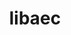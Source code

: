 ---
title: "libaec"
layout: cache
categories: [package, develop]
meta: {"compilers": ["cce@=18.0.0", "gcc@=10.3.0", "gcc@=11.1.0", "gcc@=11.4.0", "gcc@=12.4.0", "gcc@=7.3.1", "gcc@=9.4.0", "msvc@=19.39.33523", "oneapi@=2024.1.0", "oneapi@=2024.2.1"], "num_specs": 41, "num_specs_by_stack": {"aws-isc": 1, "aws-isc-aarch64": 1, "aws-pcluster-neoverse_v1": 3, "aws-pcluster-x86_64_v4": 6, "data-vis-sdk": 5, "e4s": 6, "e4s-cray-rhel": 3, "e4s-cray-sles": 2, "e4s-neoverse-v2": 3, "e4s-neoverse_v1": 2, "e4s-oneapi": 6, "e4s-power": 1, "e4s-rocm-external": 3, "root": 41, "windows-vis": 2}, "oss": ["amzn2", "rhel8", "sle_hpc15", "ubuntu20.04", "ubuntu22.04", "windows10.0.20348"], "platforms": ["linux", "windows"], "stacks": ["aws-isc", "aws-isc-aarch64", "aws-pcluster-neoverse_v1", "aws-pcluster-x86_64_v4", "data-vis-sdk", "e4s", "e4s-cray-rhel", "e4s-cray-sles", "e4s-neoverse-v2", "e4s-neoverse_v1", "e4s-oneapi", "e4s-power", "e4s-rocm-external", "root", "windows-vis"], "targets": ["aarch64", "neoverse_v1", "neoverse_v2", "ppc64le", "x86_64", "x86_64_v3", "x86_64_v4"], "versions": ["1.0.6"]}
spec_details: [{"compiler": "gcc@=7.3.1", "hash": "oagj5xfd6njuqxqyvp2naiue6e3uce7t", "os": "amzn2", "platform": "linux", "size": "-", "stacks": ["aws-isc-aarch64", "root"], "tarball": "https://binaries.spack.io/develop/build_cache/linux-amzn2-aarch64/gcc-7.3.1/libaec-1.0.6/linux-amzn2-aarch64-gcc-7.3.1-libaec-1.0.6-oagj5xfd6njuqxqyvp2naiue6e3uce7t.spack", "target": "aarch64", "variants": ["build_system=cmake", "build_type=Release", "generator=make", "~ipo", "+shared"], "versions": ["1.0.6"]}, {"compiler": "gcc@=12.4.0", "hash": "4hey2ui75kb7is4xjxnti2vl4crmtnts", "os": "amzn2", "platform": "linux", "size": "-", "stacks": ["aws-pcluster-neoverse_v1", "root"], "tarball": "https://binaries.spack.io/develop/build_cache/linux-amzn2-neoverse_v1/gcc-12.4.0/libaec-1.0.6/linux-amzn2-neoverse_v1-gcc-12.4.0-libaec-1.0.6-4hey2ui75kb7is4xjxnti2vl4crmtnts.spack", "target": "neoverse_v1", "variants": ["build_system=cmake", "build_type=Release", "generator=make", "~ipo", "+shared"], "versions": ["1.0.6"]}, {"compiler": "gcc@=12.4.0", "hash": "73g5y5gyouy26ageayvwzjw64ykw5mnm", "os": "amzn2", "platform": "linux", "size": "-", "stacks": ["aws-pcluster-neoverse_v1", "root"], "tarball": "https://binaries.spack.io/develop/build_cache/linux-amzn2-neoverse_v1/gcc-12.4.0/libaec-1.0.6/linux-amzn2-neoverse_v1-gcc-12.4.0-libaec-1.0.6-73g5y5gyouy26ageayvwzjw64ykw5mnm.spack", "target": "neoverse_v1", "variants": ["build_system=cmake", "build_type=Release", "generator=make", "~ipo", "+shared"], "versions": ["1.0.6"]}, {"compiler": "gcc@=12.4.0", "hash": "zwebgf7wk2jfwpv7zgiiphbp4ahlpqvl", "os": "amzn2", "platform": "linux", "size": "-", "stacks": ["aws-pcluster-neoverse_v1", "root"], "tarball": "https://binaries.spack.io/develop/build_cache/linux-amzn2-neoverse_v1/gcc-12.4.0/libaec-1.0.6/linux-amzn2-neoverse_v1-gcc-12.4.0-libaec-1.0.6-zwebgf7wk2jfwpv7zgiiphbp4ahlpqvl.spack", "target": "neoverse_v1", "variants": ["build_system=cmake", "build_type=Release", "generator=make", "~ipo", "+shared"], "versions": ["1.0.6"]}, {"compiler": "gcc@=7.3.1", "hash": "nzxucolokw7r4wvxyps74ent2tkssuch", "os": "amzn2", "platform": "linux", "size": "-", "stacks": ["aws-isc", "root"], "tarball": "https://binaries.spack.io/develop/build_cache/linux-amzn2-x86_64_v3/gcc-7.3.1/libaec-1.0.6/linux-amzn2-x86_64_v3-gcc-7.3.1-libaec-1.0.6-nzxucolokw7r4wvxyps74ent2tkssuch.spack", "target": "x86_64_v3", "variants": ["build_system=cmake", "build_type=Release", "generator=make", "~ipo", "+shared"], "versions": ["1.0.6"]}, {"compiler": "oneapi@=2024.1.0", "hash": "3lvfjxmmnh344jangmv6uevjz7pw4u3a", "os": "amzn2", "platform": "linux", "size": "-", "stacks": ["aws-pcluster-x86_64_v4", "root"], "tarball": "https://binaries.spack.io/develop/build_cache/linux-amzn2-x86_64_v3/oneapi-2024.1.0/libaec-1.0.6/linux-amzn2-x86_64_v3-oneapi-2024.1.0-libaec-1.0.6-3lvfjxmmnh344jangmv6uevjz7pw4u3a.spack", "target": "x86_64_v3", "variants": ["build_system=cmake", "build_type=Release", "generator=make", "~ipo", "+shared"], "versions": ["1.0.6"]}, {"compiler": "oneapi@=2024.1.0", "hash": "mgxdy3jwxhznipjkagkosi57ukzdnczn", "os": "amzn2", "platform": "linux", "size": "-", "stacks": ["aws-pcluster-x86_64_v4", "root"], "tarball": "https://binaries.spack.io/develop/build_cache/linux-amzn2-x86_64_v3/oneapi-2024.1.0/libaec-1.0.6/linux-amzn2-x86_64_v3-oneapi-2024.1.0-libaec-1.0.6-mgxdy3jwxhznipjkagkosi57ukzdnczn.spack", "target": "x86_64_v3", "variants": ["build_system=cmake", "build_type=Release", "generator=make", "~ipo", "+shared"], "versions": ["1.0.6"]}, {"compiler": "oneapi@=2024.1.0", "hash": "pius3snv2rgq7usfqt7kmqact4tyzn3g", "os": "amzn2", "platform": "linux", "size": "-", "stacks": ["aws-pcluster-x86_64_v4", "root"], "tarball": "https://binaries.spack.io/develop/build_cache/linux-amzn2-x86_64_v3/oneapi-2024.1.0/libaec-1.0.6/linux-amzn2-x86_64_v3-oneapi-2024.1.0-libaec-1.0.6-pius3snv2rgq7usfqt7kmqact4tyzn3g.spack", "target": "x86_64_v3", "variants": ["build_system=cmake", "build_type=Release", "generator=make", "~ipo", "+shared"], "versions": ["1.0.6"]}, {"compiler": "oneapi@=2024.1.0", "hash": "iweq4uc5fjdg2za7wypfkzwqxh66cpff", "os": "amzn2", "platform": "linux", "size": "-", "stacks": ["aws-pcluster-x86_64_v4", "root"], "tarball": "https://binaries.spack.io/develop/build_cache/linux-amzn2-x86_64_v4/oneapi-2024.1.0/libaec-1.0.6/linux-amzn2-x86_64_v4-oneapi-2024.1.0-libaec-1.0.6-iweq4uc5fjdg2za7wypfkzwqxh66cpff.spack", "target": "x86_64_v4", "variants": ["build_system=cmake", "build_type=Release", "generator=make", "~ipo", "+shared"], "versions": ["1.0.6"]}, {"compiler": "oneapi@=2024.1.0", "hash": "p74yzea2r64t7grmdn56fxufmhrgpzhe", "os": "amzn2", "platform": "linux", "size": "-", "stacks": ["aws-pcluster-x86_64_v4", "root"], "tarball": "https://binaries.spack.io/develop/build_cache/linux-amzn2-x86_64_v4/oneapi-2024.1.0/libaec-1.0.6/linux-amzn2-x86_64_v4-oneapi-2024.1.0-libaec-1.0.6-p74yzea2r64t7grmdn56fxufmhrgpzhe.spack", "target": "x86_64_v4", "variants": ["build_system=cmake", "build_type=Release", "generator=make", "~ipo", "+shared"], "versions": ["1.0.6"]}, {"compiler": "oneapi@=2024.1.0", "hash": "w3xphxdn2s2nkbxt2hw7xhld3wswsjsg", "os": "amzn2", "platform": "linux", "size": "-", "stacks": ["aws-pcluster-x86_64_v4", "root"], "tarball": "https://binaries.spack.io/develop/build_cache/linux-amzn2-x86_64_v4/oneapi-2024.1.0/libaec-1.0.6/linux-amzn2-x86_64_v4-oneapi-2024.1.0-libaec-1.0.6-w3xphxdn2s2nkbxt2hw7xhld3wswsjsg.spack", "target": "x86_64_v4", "variants": ["build_system=cmake", "build_type=Release", "generator=make", "~ipo", "+shared"], "versions": ["1.0.6"]}, {"compiler": "cce@=18.0.0", "hash": "dd7ajdlr3aru5qvciuckzl2lndpkcyv4", "os": "rhel8", "platform": "linux", "size": "-", "stacks": ["e4s-cray-rhel", "root"], "tarball": "https://binaries.spack.io/develop/build_cache/linux-rhel8-x86_64_v3/cce-18.0.0/libaec-1.0.6/linux-rhel8-x86_64_v3-cce-18.0.0-libaec-1.0.6-dd7ajdlr3aru5qvciuckzl2lndpkcyv4.spack", "target": "x86_64_v3", "variants": ["build_system=cmake", "build_type=Release", "generator=make", "~ipo", "+shared"], "versions": ["1.0.6"]}, {"compiler": "cce@=18.0.0", "hash": "gatfqrynoyszgfqiqdbjdf3rirel5der", "os": "rhel8", "platform": "linux", "size": "-", "stacks": ["e4s-cray-rhel", "root"], "tarball": "https://binaries.spack.io/develop/build_cache/linux-rhel8-x86_64_v3/cce-18.0.0/libaec-1.0.6/linux-rhel8-x86_64_v3-cce-18.0.0-libaec-1.0.6-gatfqrynoyszgfqiqdbjdf3rirel5der.spack", "target": "x86_64_v3", "variants": ["build_system=cmake", "build_type=Release", "generator=make", "~ipo", "+shared"], "versions": ["1.0.6"]}, {"compiler": "cce@=18.0.0", "hash": "ppkozrckl5xzkxkrsrxlxzjc5okdhjim", "os": "rhel8", "platform": "linux", "size": "-", "stacks": ["e4s-cray-rhel", "root"], "tarball": "https://binaries.spack.io/develop/build_cache/linux-rhel8-x86_64_v3/cce-18.0.0/libaec-1.0.6/linux-rhel8-x86_64_v3-cce-18.0.0-libaec-1.0.6-ppkozrckl5xzkxkrsrxlxzjc5okdhjim.spack", "target": "x86_64_v3", "variants": ["build_system=cmake", "build_type=Release", "generator=make", "~ipo", "+shared"], "versions": ["1.0.6"]}, {"compiler": "gcc@=10.3.0", "hash": "4y6l6sb27x45nk5h7ib6hcpeds55nxlp", "os": "sle_hpc15", "platform": "linux", "size": "-", "stacks": ["e4s-cray-sles", "root"], "tarball": "https://binaries.spack.io/develop/build_cache/linux-sle_hpc15-x86_64_v4/gcc-10.3.0/libaec-1.0.6/linux-sle_hpc15-x86_64_v4-gcc-10.3.0-libaec-1.0.6-4y6l6sb27x45nk5h7ib6hcpeds55nxlp.spack", "target": "x86_64_v4", "variants": ["build_system=cmake", "build_type=Release", "generator=make", "~ipo", "+shared"], "versions": ["1.0.6"]}, {"compiler": "gcc@=10.3.0", "hash": "ybnejdgdnzfvsnobt3pfszt2beeffn2u", "os": "sle_hpc15", "platform": "linux", "size": "-", "stacks": ["e4s-cray-sles", "root"], "tarball": "https://binaries.spack.io/develop/build_cache/linux-sle_hpc15-x86_64_v4/gcc-10.3.0/libaec-1.0.6/linux-sle_hpc15-x86_64_v4-gcc-10.3.0-libaec-1.0.6-ybnejdgdnzfvsnobt3pfszt2beeffn2u.spack", "target": "x86_64_v4", "variants": ["build_system=cmake", "build_type=Release", "generator=make", "~ipo", "+shared"], "versions": ["1.0.6"]}, {"compiler": "gcc@=9.4.0", "hash": "lrsszeb5mfearfdix2wujmkbnf7obtyo", "os": "ubuntu20.04", "platform": "linux", "size": "-", "stacks": ["e4s-power", "root"], "tarball": "https://binaries.spack.io/develop/build_cache/linux-ubuntu20.04-ppc64le/gcc-9.4.0/libaec-1.0.6/linux-ubuntu20.04-ppc64le-gcc-9.4.0-libaec-1.0.6-lrsszeb5mfearfdix2wujmkbnf7obtyo.spack", "target": "ppc64le", "variants": ["build_system=cmake", "build_type=Release", "generator=make", "~ipo", "+shared"], "versions": ["1.0.6"]}, {"compiler": "gcc@=11.1.0", "hash": "bvq37lqvywky7f6u5akkw45rrviac4k7", "os": "ubuntu20.04", "platform": "linux", "size": "-", "stacks": ["data-vis-sdk", "root"], "tarball": "https://binaries.spack.io/develop/build_cache/linux-ubuntu20.04-x86_64_v3/gcc-11.1.0/libaec-1.0.6/linux-ubuntu20.04-x86_64_v3-gcc-11.1.0-libaec-1.0.6-bvq37lqvywky7f6u5akkw45rrviac4k7.spack", "target": "x86_64_v3", "variants": ["build_system=cmake", "build_type=Release", "generator=make", "~ipo", "+shared"], "versions": ["1.0.6"]}, {"compiler": "gcc@=11.1.0", "hash": "taxqgmfthr2biq5sxpv5nhwie3iwjuhl", "os": "ubuntu20.04", "platform": "linux", "size": "-", "stacks": ["data-vis-sdk", "root"], "tarball": "https://binaries.spack.io/develop/build_cache/linux-ubuntu20.04-x86_64_v3/gcc-11.1.0/libaec-1.0.6/linux-ubuntu20.04-x86_64_v3-gcc-11.1.0-libaec-1.0.6-taxqgmfthr2biq5sxpv5nhwie3iwjuhl.spack", "target": "x86_64_v3", "variants": ["build_system=cmake", "build_type=Release", "generator=make", "~ipo", "+shared"], "versions": ["1.0.6"]}, {"compiler": "gcc@=11.1.0", "hash": "a3dbuqde7hqeacevzdijpeppl4b56jug", "os": "ubuntu20.04", "platform": "linux", "size": "-", "stacks": ["data-vis-sdk", "root"], "tarball": "https://binaries.spack.io/develop/build_cache/linux-ubuntu20.04-x86_64_v3/gcc-11.1.0/libaec-1.0.6/linux-ubuntu20.04-x86_64_v3-gcc-11.1.0-libaec-1.0.6-a3dbuqde7hqeacevzdijpeppl4b56jug.spack", "target": "x86_64_v3", "variants": ["build_system=cmake", "build_type=Release", "generator=make", "~ipo", "+shared"], "versions": ["1.0.6"]}, {"compiler": "gcc@=11.1.0", "hash": "6qqipcgfkkgttwpt2n6enme56lcnrunn", "os": "ubuntu20.04", "platform": "linux", "size": "-", "stacks": ["data-vis-sdk", "root"], "tarball": "https://binaries.spack.io/develop/build_cache/linux-ubuntu20.04-x86_64_v3/gcc-11.1.0/libaec-1.0.6/linux-ubuntu20.04-x86_64_v3-gcc-11.1.0-libaec-1.0.6-6qqipcgfkkgttwpt2n6enme56lcnrunn.spack", "target": "x86_64_v3", "variants": ["build_system=cmake", "build_type=Release", "generator=make", "~ipo", "+shared"], "versions": ["1.0.6"]}, {"compiler": "gcc@=11.1.0", "hash": "tgoehus2udowvc7fqiip2e7ssbu45nj3", "os": "ubuntu20.04", "platform": "linux", "size": "-", "stacks": ["data-vis-sdk", "root"], "tarball": "https://binaries.spack.io/develop/build_cache/linux-ubuntu20.04-x86_64_v3/gcc-11.1.0/libaec-1.0.6/linux-ubuntu20.04-x86_64_v3-gcc-11.1.0-libaec-1.0.6-tgoehus2udowvc7fqiip2e7ssbu45nj3.spack", "target": "x86_64_v3", "variants": ["build_system=cmake", "build_type=Release", "generator=make", "~ipo", "+shared"], "versions": ["1.0.6"]}, {"compiler": "gcc@=11.4.0", "hash": "uneb5hobv5cskfmel65g256pux36igxx", "os": "ubuntu22.04", "platform": "linux", "size": "-", "stacks": ["e4s-neoverse_v1", "root"], "tarball": "https://binaries.spack.io/develop/build_cache/linux-ubuntu22.04-neoverse_v1/gcc-11.4.0/libaec-1.0.6/linux-ubuntu22.04-neoverse_v1-gcc-11.4.0-libaec-1.0.6-uneb5hobv5cskfmel65g256pux36igxx.spack", "target": "neoverse_v1", "variants": ["build_system=cmake", "build_type=Release", "generator=make", "~ipo", "+shared"], "versions": ["1.0.6"]}, {"compiler": "gcc@=11.4.0", "hash": "22fsiby5neh2uweflxnxoscco3w3pxza", "os": "ubuntu22.04", "platform": "linux", "size": "-", "stacks": ["e4s-neoverse_v1", "root"], "tarball": "https://binaries.spack.io/develop/build_cache/linux-ubuntu22.04-neoverse_v1/gcc-11.4.0/libaec-1.0.6/linux-ubuntu22.04-neoverse_v1-gcc-11.4.0-libaec-1.0.6-22fsiby5neh2uweflxnxoscco3w3pxza.spack", "target": "neoverse_v1", "variants": ["build_system=cmake", "build_type=Release", "generator=make", "~ipo", "+shared"], "versions": ["1.0.6"]}, {"compiler": "gcc@=11.4.0", "hash": "3ltufxbmqxqoydggqisjzgvbecx2hvwq", "os": "ubuntu22.04", "platform": "linux", "size": "-", "stacks": ["e4s-neoverse-v2", "root"], "tarball": "https://binaries.spack.io/develop/build_cache/linux-ubuntu22.04-neoverse_v2/gcc-11.4.0/libaec-1.0.6/linux-ubuntu22.04-neoverse_v2-gcc-11.4.0-libaec-1.0.6-3ltufxbmqxqoydggqisjzgvbecx2hvwq.spack", "target": "neoverse_v2", "variants": ["build_system=cmake", "build_type=Release", "generator=make", "~ipo", "+shared"], "versions": ["1.0.6"]}, {"compiler": "gcc@=11.4.0", "hash": "l6cqntnpbiqszgfwbwqyl7j4cfi55csq", "os": "ubuntu22.04", "platform": "linux", "size": "-", "stacks": ["e4s-neoverse-v2", "root"], "tarball": "https://binaries.spack.io/develop/build_cache/linux-ubuntu22.04-neoverse_v2/gcc-11.4.0/libaec-1.0.6/linux-ubuntu22.04-neoverse_v2-gcc-11.4.0-libaec-1.0.6-l6cqntnpbiqszgfwbwqyl7j4cfi55csq.spack", "target": "neoverse_v2", "variants": ["build_system=cmake", "build_type=Release", "generator=make", "~ipo", "+shared"], "versions": ["1.0.6"]}, {"compiler": "gcc@=11.4.0", "hash": "nj2ao25o44vrcj3mkwaiukdfd6fndr5x", "os": "ubuntu22.04", "platform": "linux", "size": "-", "stacks": ["e4s-neoverse-v2", "root"], "tarball": "https://binaries.spack.io/develop/build_cache/linux-ubuntu22.04-neoverse_v2/gcc-11.4.0/libaec-1.0.6/linux-ubuntu22.04-neoverse_v2-gcc-11.4.0-libaec-1.0.6-nj2ao25o44vrcj3mkwaiukdfd6fndr5x.spack", "target": "neoverse_v2", "variants": ["build_system=cmake", "build_type=Release", "generator=make", "~ipo", "+shared"], "versions": ["1.0.6"]}, {"compiler": "gcc@=11.4.0", "hash": "qa3ofcc4jkhmgcvo54pmwhrop6fqd755", "os": "ubuntu22.04", "platform": "linux", "size": "-", "stacks": ["e4s", "root"], "tarball": "https://binaries.spack.io/develop/build_cache/linux-ubuntu22.04-x86_64_v3/gcc-11.4.0/libaec-1.0.6/linux-ubuntu22.04-x86_64_v3-gcc-11.4.0-libaec-1.0.6-qa3ofcc4jkhmgcvo54pmwhrop6fqd755.spack", "target": "x86_64_v3", "variants": ["build_system=cmake", "build_type=Release", "generator=make", "~ipo", "+shared"], "versions": ["1.0.6"]}, {"compiler": "gcc@=11.4.0", "hash": "2xidketdxhfdjktvo7rejc4m3mkpasgm", "os": "ubuntu22.04", "platform": "linux", "size": "-", "stacks": ["e4s", "root"], "tarball": "https://binaries.spack.io/develop/build_cache/linux-ubuntu22.04-x86_64_v3/gcc-11.4.0/libaec-1.0.6/linux-ubuntu22.04-x86_64_v3-gcc-11.4.0-libaec-1.0.6-2xidketdxhfdjktvo7rejc4m3mkpasgm.spack", "target": "x86_64_v3", "variants": ["build_system=cmake", "build_type=Release", "generator=make", "~ipo", "+shared"], "versions": ["1.0.6"]}, {"compiler": "gcc@=11.4.0", "hash": "lenbhdic5iurjdhndkijmraphchfqm53", "os": "ubuntu22.04", "platform": "linux", "size": "-", "stacks": ["e4s", "root"], "tarball": "https://binaries.spack.io/develop/build_cache/linux-ubuntu22.04-x86_64_v3/gcc-11.4.0/libaec-1.0.6/linux-ubuntu22.04-x86_64_v3-gcc-11.4.0-libaec-1.0.6-lenbhdic5iurjdhndkijmraphchfqm53.spack", "target": "x86_64_v3", "variants": ["build_system=cmake", "build_type=Release", "generator=make", "~ipo", "+shared"], "versions": ["1.0.6"]}, {"compiler": "gcc@=11.4.0", "hash": "rwjus66fchuyziugejchcklkygd6e4iq", "os": "ubuntu22.04", "platform": "linux", "size": "-", "stacks": ["e4s", "e4s-rocm-external", "root"], "tarball": "https://binaries.spack.io/develop/build_cache/linux-ubuntu22.04-x86_64_v3/gcc-11.4.0/libaec-1.0.6/linux-ubuntu22.04-x86_64_v3-gcc-11.4.0-libaec-1.0.6-rwjus66fchuyziugejchcklkygd6e4iq.spack", "target": "x86_64_v3", "variants": ["build_system=cmake", "build_type=Release", "generator=make", "~ipo", "+shared"], "versions": ["1.0.6"]}, {"compiler": "gcc@=11.4.0", "hash": "7ajxdeobbdlierw45yl6xtzj6zvdh33b", "os": "ubuntu22.04", "platform": "linux", "size": "-", "stacks": ["e4s", "e4s-rocm-external", "root"], "tarball": "https://binaries.spack.io/develop/build_cache/linux-ubuntu22.04-x86_64_v3/gcc-11.4.0/libaec-1.0.6/linux-ubuntu22.04-x86_64_v3-gcc-11.4.0-libaec-1.0.6-7ajxdeobbdlierw45yl6xtzj6zvdh33b.spack", "target": "x86_64_v3", "variants": ["build_system=cmake", "build_type=Release", "generator=make", "~ipo", "+shared"], "versions": ["1.0.6"]}, {"compiler": "gcc@=11.4.0", "hash": "v4a5bsnora3a4cxyww77whb44jz23rjc", "os": "ubuntu22.04", "platform": "linux", "size": "-", "stacks": ["e4s", "e4s-rocm-external", "root"], "tarball": "https://binaries.spack.io/develop/build_cache/linux-ubuntu22.04-x86_64_v3/gcc-11.4.0/libaec-1.0.6/linux-ubuntu22.04-x86_64_v3-gcc-11.4.0-libaec-1.0.6-v4a5bsnora3a4cxyww77whb44jz23rjc.spack", "target": "x86_64_v3", "variants": ["build_system=cmake", "build_type=Release", "generator=make", "~ipo", "+shared"], "versions": ["1.0.6"]}, {"compiler": "oneapi@=2024.2.1", "hash": "t7u6bcu5ubklxp6n45yqa7ahljncq2gy", "os": "ubuntu22.04", "platform": "linux", "size": "-", "stacks": ["e4s-oneapi", "root"], "tarball": "https://binaries.spack.io/develop/build_cache/linux-ubuntu22.04-x86_64_v3/oneapi-2024.2.1/libaec-1.0.6/linux-ubuntu22.04-x86_64_v3-oneapi-2024.2.1-libaec-1.0.6-t7u6bcu5ubklxp6n45yqa7ahljncq2gy.spack", "target": "x86_64_v3", "variants": ["build_system=cmake", "build_type=Release", "generator=make", "~ipo", "+shared"], "versions": ["1.0.6"]}, {"compiler": "oneapi@=2024.2.1", "hash": "buyng4csv7jbfg2hhs4sjtuie7koe7vh", "os": "ubuntu22.04", "platform": "linux", "size": "-", "stacks": ["e4s-oneapi", "root"], "tarball": "https://binaries.spack.io/develop/build_cache/linux-ubuntu22.04-x86_64_v3/oneapi-2024.2.1/libaec-1.0.6/linux-ubuntu22.04-x86_64_v3-oneapi-2024.2.1-libaec-1.0.6-buyng4csv7jbfg2hhs4sjtuie7koe7vh.spack", "target": "x86_64_v3", "variants": ["build_system=cmake", "build_type=Release", "generator=make", "~ipo", "+shared"], "versions": ["1.0.6"]}, {"compiler": "oneapi@=2024.2.1", "hash": "5mbajhxl6fmcygyojkqncjjnb2mmkcna", "os": "ubuntu22.04", "platform": "linux", "size": "-", "stacks": ["e4s-oneapi", "root"], "tarball": "https://binaries.spack.io/develop/build_cache/linux-ubuntu22.04-x86_64_v3/oneapi-2024.2.1/libaec-1.0.6/linux-ubuntu22.04-x86_64_v3-oneapi-2024.2.1-libaec-1.0.6-5mbajhxl6fmcygyojkqncjjnb2mmkcna.spack", "target": "x86_64_v3", "variants": ["build_system=cmake", "build_type=Release", "generator=make", "~ipo", "+shared"], "versions": ["1.0.6"]}, {"compiler": "oneapi@=2024.2.1", "hash": "7af53rbd4oc2yqz5jo7pv2isjvnei6rr", "os": "ubuntu22.04", "platform": "linux", "size": "-", "stacks": ["e4s-oneapi", "root"], "tarball": "https://binaries.spack.io/develop/build_cache/linux-ubuntu22.04-x86_64_v3/oneapi-2024.2.1/libaec-1.0.6/linux-ubuntu22.04-x86_64_v3-oneapi-2024.2.1-libaec-1.0.6-7af53rbd4oc2yqz5jo7pv2isjvnei6rr.spack", "target": "x86_64_v3", "variants": ["build_system=cmake", "build_type=Release", "generator=make", "~ipo", "+shared"], "versions": ["1.0.6"]}, {"compiler": "oneapi@=2024.2.1", "hash": "bmkma6dbcnasycgrpzo5gww7ays4nwnx", "os": "ubuntu22.04", "platform": "linux", "size": "-", "stacks": ["e4s-oneapi", "root"], "tarball": "https://binaries.spack.io/develop/build_cache/linux-ubuntu22.04-x86_64_v3/oneapi-2024.2.1/libaec-1.0.6/linux-ubuntu22.04-x86_64_v3-oneapi-2024.2.1-libaec-1.0.6-bmkma6dbcnasycgrpzo5gww7ays4nwnx.spack", "target": "x86_64_v3", "variants": ["build_system=cmake", "build_type=Release", "generator=make", "~ipo", "+shared"], "versions": ["1.0.6"]}, {"compiler": "oneapi@=2024.2.1", "hash": "vmw73qq76oonpfblodun4avjzmlz2upj", "os": "ubuntu22.04", "platform": "linux", "size": "-", "stacks": ["e4s-oneapi", "root"], "tarball": "https://binaries.spack.io/develop/build_cache/linux-ubuntu22.04-x86_64_v3/oneapi-2024.2.1/libaec-1.0.6/linux-ubuntu22.04-x86_64_v3-oneapi-2024.2.1-libaec-1.0.6-vmw73qq76oonpfblodun4avjzmlz2upj.spack", "target": "x86_64_v3", "variants": ["build_system=cmake", "build_type=Release", "generator=make", "~ipo", "+shared"], "versions": ["1.0.6"]}, {"compiler": "msvc@=19.39.33523", "hash": "4k7yzufjosepinx3nvuzvnj2mbss62oi", "os": "windows10.0.20348", "platform": "windows", "size": "-", "stacks": ["root", "windows-vis"], "tarball": "https://binaries.spack.io/develop/build_cache/windows-windows10.0.20348-x86_64/msvc-19.39.33523/libaec-1.0.6/windows-windows10.0.20348-x86_64-msvc-19.39.33523-libaec-1.0.6-4k7yzufjosepinx3nvuzvnj2mbss62oi.spack", "target": "x86_64", "variants": ["build_system=cmake", "build_type=Release", "generator=ninja", "~ipo", "+shared"], "versions": ["1.0.6"]}, {"compiler": "msvc@=19.39.33523", "hash": "uz2bifp2cpo5hchflhybxoksb7nu4qnp", "os": "windows10.0.20348", "platform": "windows", "size": "-", "stacks": ["root", "windows-vis"], "tarball": "https://binaries.spack.io/develop/build_cache/windows-windows10.0.20348-x86_64/msvc-19.39.33523/libaec-1.0.6/windows-windows10.0.20348-x86_64-msvc-19.39.33523-libaec-1.0.6-uz2bifp2cpo5hchflhybxoksb7nu4qnp.spack", "target": "x86_64", "variants": ["build_system=cmake", "build_type=Release", "generator=ninja", "~ipo", "+shared"], "versions": ["1.0.6"]}]
---